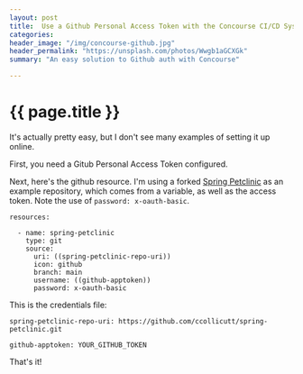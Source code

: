 ```yaml
---
layout: post
title:  Use a Github Personal Access Token with the Concourse CI/CD System
categories:
header_image: "/img/concourse-github.jpg"
header_permalink: "https://unsplash.com/photos/Wwgb1aGCXGk"
summary: "An easy solution to Github auth with Concourse"

---
```


# {{ page.title }}

It's actually pretty easy, but I don't see many examples of setting it up online.

First, you need a Gitub Personal Access Token configured.

Next, here's the github resource. I'm using a forked [Spring Petclinic](https://github.com/spring-projects/spring-petclinic) as an example repository, which comes from a variable, as well as the access token. Note the use of `password: x-oauth-basic`.

```
resources:

  - name: spring-petclinic
    type: git
    source:
      uri: ((spring-petclinic-repo-uri))
      icon: github
      branch: main
      username: ((github-apptoken))
      password: x-oauth-basic
```

This is the credentials file:

```
spring-petclinic-repo-uri: https://github.com/ccollicutt/spring-petclinic.git

github-apptoken: YOUR_GITHUB_TOKEN
```

That's it!